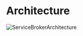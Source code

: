 # Architecture
![ServiceBrokerArchitecture](https://user-images.githubusercontent.com/84785003/124472003-38699b00-ddbb-11eb-93c8-8dc666920910.png)

